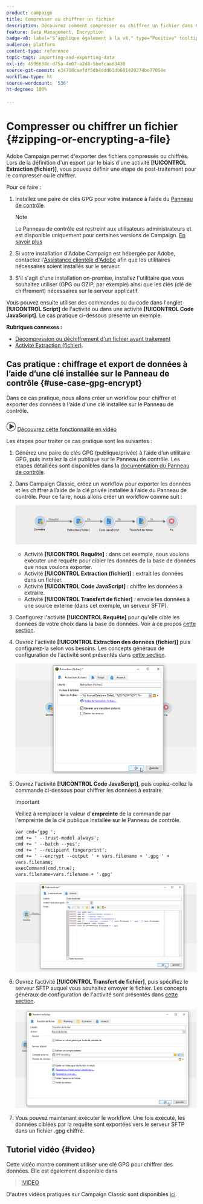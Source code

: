 ```yaml
---
product: campaign
title: Compresser ou chiffrer un fichier
description: Découvrez comment compresser ou chiffrer un fichier dans Campaign avant de le traiter.
feature: Data Management, Encryption
badge-v8: label="S’applique également à la v8." type="Positive" tooltip="S’applique également à Campaign v8."
audience: platform
content-type: reference
topic-tags: importing-and-exporting-data
exl-id: 4596638c-d75a-4e07-a2d8-5befcaad3430
source-git-commit: e34718caefdf5db4ddd61db601420274be77054e
workflow-type: ht
source-wordcount: '536'
ht-degree: 100%

---
```


# Compresser ou chiffrer un fichier {#zipping-or-encrypting-a-file}

Adobe Campaign permet d&#39;exporter des fichiers compressés ou chiffrés. Lors de la définition d&#39;un export par le biais d&#39;une activité **[!UICONTROL Extraction (fichier)]**, vous pouvez définir une étape de post-traitement pour le compresser ou le chiffrer.

Pour ce faire :

1. Installez une paire de clés GPG pour votre instance à l’aide du [Panneau de contrôle](https://experienceleague.adobe.com/docs/control-panel/using/instances-settings/gpg-keys-management.html?lang=fr#encrypting-data).

   >[!NOTE]
   >
   >Le Panneau de contrôle est restreint aux utilisateurs administrateurs et est disponible uniquement pour certaines versions de Campaign. [En savoir plus](https://experienceleague.adobe.com/docs/control-panel/using/discover-control-panel/key-features.html?lang=fr)
   >

1. Si votre installation d&#39;Adobe Campaign est hébergée par Adobe, contactez l&#39;[Assistance clientèle d&#39;Adobe](https://helpx.adobe.com/fr/enterprise/admin-guide.html/enterprise/using/support-for-experience-cloud.ug.html) afin que les utilitaires nécessaires soient installés sur le serveur.
1. S&#39;il s&#39;agit d&#39;une installation on-premise, installez l&#39;utilitaire que vous souhaitez utiliser (GPG ou GZIP, par exemple) ainsi que les clés (clé de chiffrement) nécessaires sur le serveur applicatif.

Vous pouvez ensuite utiliser des commandes ou du code dans l&#39;onglet **[!UICONTROL Script]** de l&#39;activité ou dans une activité **[!UICONTROL Code JavaScript]**. Le cas pratique ci-dessous présente un exemple.

**Rubriques connexes :**

* [Décompression ou déchiffrement d&#39;un fichier avant traitement](../../platform/using/unzip-decrypt.md)
* [Activité Extraction (fichier)](../../workflow/using/extraction-file.md).

## Cas pratique : chiffrage et export de données à l’aide d’une clé installée sur le Panneau de contrôle {#use-case-gpg-encrypt}

Dans ce cas pratique, nous allons créer un workflow pour chiffrer et exporter des données à l&#39;aide d&#39;une clé installée sur le Panneau de contrôle.

![](assets/do-not-localize/how-to-video.png) [Découvrez cette fonctionnalité en vidéo](#video)

Les étapes pour traiter ce cas pratique sont les suivantes :

1. Générez une paire de clés GPG (publique/privée) à l’aide d’un utilitaire GPG, puis installez la clé publique sur le Panneau de contrôle. Les étapes détaillées sont disponibles dans la [documentation du Panneau de contrôle](https://experienceleague.adobe.com/docs/control-panel/using/instances-settings/gpg-keys-management.html?lang=fr#encrypting-data).

1. Dans Campaign Classic, créez un workflow pour exporter les données et les chiffrer à l’aide de la clé privée installée à l’aide du Panneau de contrôle. Pour ce faire, nous allons créer un workflow comme suit :

   ![](assets/gpg-workflow-encrypt.png)

   * Activité **[!UICONTROL Requête]** : dans cet exemple, nous voulons exécuter une requête pour cibler les données de la base de données que nous voulons exporter.
   * Activité **[!UICONTROL Extraction (fichier)]** : extrait les données dans un fichier.
   * Activité **[!UICONTROL Code JavaScript]** : chiffre les données à extraire.
   * Activité **[!UICONTROL Transfert de fichier]** : envoie les données à une source externe (dans cet exemple, un serveur SFTP).

1. Configurez l&#39;activité **[!UICONTROL Requête]** pour qu&#39;elle cible les données de votre choix dans la base de données. Voir à ce propos [cette section](../../workflow/using/query.md).

1. Ouvrez l&#39;activité **[!UICONTROL Extraction des données (fichier)]** puis configurez-la selon vos besoins. Les concepts généraux de configuration de l&#39;activité sont présentés dans [cette section](../../workflow/using/extraction-file.md).

   ![](assets/gpg-data-extraction.png)

1. Ouvrez l&#39;activité **[!UICONTROL Code JavaScript]**, puis copiez-collez la commande ci-dessous pour chiffrer les données à extraire.

   >[!IMPORTANT]
   >
   >Veillez à remplacer la valeur d&#39;**empreinte** de la commande par l&#39;empreinte de la clé publique installée sur le Panneau de contrôle.

   ```
   var cmd='gpg ';
   cmd += ' --trust-model always';
   cmd += ' --batch --yes';
   cmd += ' --recipient fingerprint';
   cmd += ' --encrypt --output ' + vars.filename + '.gpg ' + vars.filename;
   execCommand(cmd,true);
   vars.filename=vars.filename + '.gpg'
   ```

   ![](assets/gpg-script.png)

1. Ouvrez l’activité **[!UICONTROL Transfert de fichier]**, puis spécifiez le serveur SFTP auquel vous souhaitez envoyer le fichier. Les concepts généraux de configuration de l&#39;activité sont présentés dans [cette section](../../workflow/using/file-transfer.md).

   ![](assets/gpg-file-transfer.png)

1. Vous pouvez maintenant exécuter le workflow. Une fois exécuté, les données ciblées par la requête sont exportées vers le serveur SFTP dans un fichier .gpg chiffré.

## Tutoriel vidéo {#video}

Cette vidéo montre comment utiliser une clé GPG pour chiffrer des données. Elle est également disponible dans

>[!VIDEO](https://video.tv.adobe.com/v/36399?quality=12)

D&#39;autres vidéos pratiques sur Campaign Classic sont disponibles [ici](https://experienceleague.adobe.com/docs/campaign-classic-learn/tutorials/overview.html?lang=fr).
